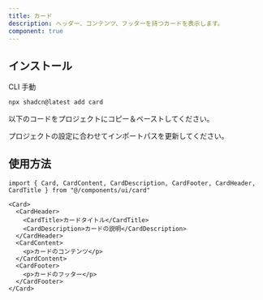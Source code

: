 ```yaml
---
title: カード
description: ヘッダー、コンテンツ、フッターを持つカードを表示します。
component: true
---
```


<ComponentPreview
  name="card-demo"
  title="ヘッダー、コンテンツ、フッターを持つカード。"
  description="ヘッダー、コンテンツ、フッターを持つカード。"
/>

## インストール

<CodeTabs>

<TabsList>
  <TabsTrigger value="cli">CLI</TabsTrigger>
  <TabsTrigger value="manual">手動</TabsTrigger>
</TabsList>
<TabsContent value="cli">

```bash
npx shadcn@latest add card
```

</TabsContent>

<TabsContent value="manual">

<Steps>

<Step>以下のコードをプロジェクトにコピー＆ペーストしてください。</Step>

<ComponentSource name="card" title="components/ui/card.tsx" />

<Step>プロジェクトの設定に合わせてインポートパスを更新してください。</Step>

</Steps>

</TabsContent>

</CodeTabs>

## 使用方法

```tsx showLineNumbers
import { Card, CardContent, CardDescription, CardFooter, CardHeader, CardTitle } from "@/components/ui/card"
```

```tsx showLineNumbers
<Card>
  <CardHeader>
    <CardTitle>カードタイトル</CardTitle>
    <CardDescription>カードの説明</CardDescription>
  </CardHeader>
  <CardContent>
    <p>カードのコンテンツ</p>
  </CardContent>
  <CardFooter>
    <p>カードのフッター</p>
  </CardFooter>
</Card>
```
